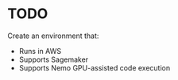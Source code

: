 # TODO
Create an environment that:
- Runs in AWS
- Supports Sagemaker
- Supports Nemo GPU-assisted code execution
